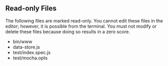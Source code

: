 ## Read-only Files
The following files are marked read-only. You cannot edit these files
in the editor; however, it is possible from the terminal. You must not
modify or delete these files because doing so results in a zero score.

* bin/www
* data-store.js
* test/index.spec.js
* test/mocha.opts